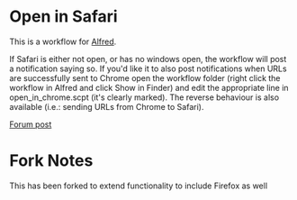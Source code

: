 # Open in Safari

This is a workflow for [Alfred](https://www.alfredapp.com).

If Safari is either not open, or has no windows open, the workflow will post a notification saying so. If you'd like it to also post notifications when URLs are successfully sent to Chrome open the workflow folder (right click the workflow in Alfred and click Show in Finder) and edit the appropriate line in open_in_chrome.scpt (it's clearly marked). The reverse behaviour is also available (i.e.: sending URLs from Chrome to Safari).

[Forum post](https://www.alfredforum.com/topic/1875-open-current-safari-tab-in-chrome-improved/)

# Fork Notes

This has been forked to extend functionality to include Firefox as well
